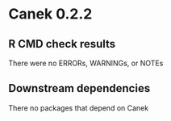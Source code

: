 # Canek 0.2.2

## R CMD check results
There were no ERRORs, WARNINGs, or NOTEs

## Downstream dependencies

There no packages that depend on Canek

